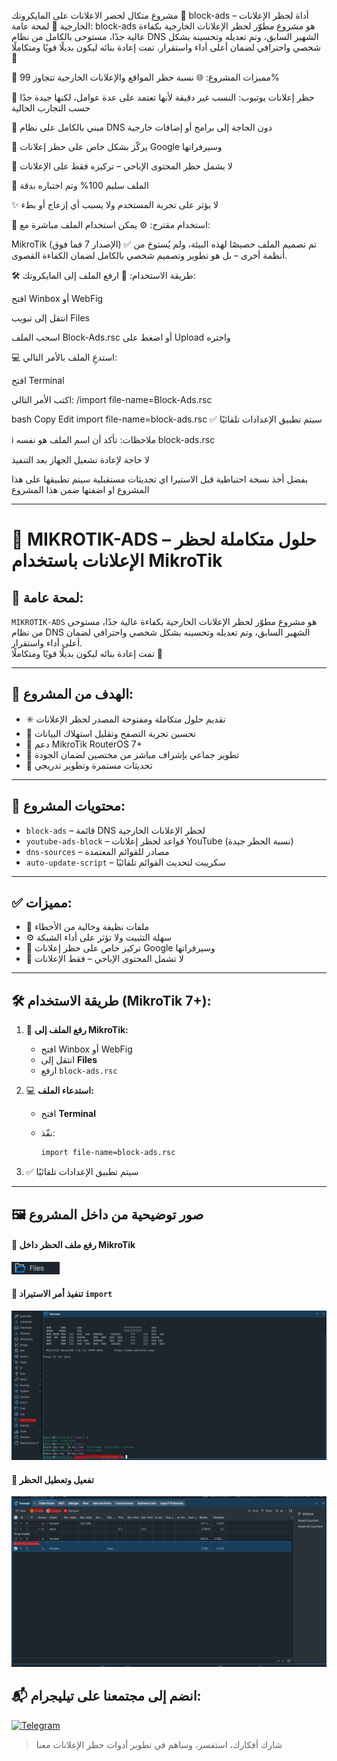 مشروع متكال لحضر الاعلانات على المايكروتك
🚫 block-ads – أداة لحظر الإعلانات الخارجية
🧠 لمحة عامة:
block-ads هو مشروع مطوّر لحظر الإعلانات الخارجية بكفاءة عالية جدًا، مستوحى بالكامل من نظام DNS الشهير السابق، وتم تعديله وتحسينه بشكل شخصي واحترافي لضمان أعلى أداء واستقرار.
تمت إعادة بنائه ليكون بديلًا قويًا ومتكاملًا 💪

🎯 مميزات المشروع:
🌐 نسبة حظر المواقع والإعلانات الخارجية تتجاوز 99%

🎥 حظر إعلانات يوتيوب: النسب غير دقيقة لأنها تعتمد على عدة عوامل، لكنها جيدة جدًا حسب التجارب الحالية

🧱 مبني بالكامل على نظام DNS دون الحاجة إلى برامج أو إضافات خارجية

🧼 يركّز بشكل خاص على حظر إعلانات Google وسيرفراتها

🔐 لا يشمل حظر المحتوى الإباحي – تركيزه فقط على الإعلانات

🧪 الملف سليم 100% وتم اختباره بدقة

✨ لا يؤثر على تجربة المستخدم ولا يسبب أي إزعاج أو بطء

📎 استخدام مقترح:
⚙️ يمكن استخدام الملف مباشرة مع:

MikroTik (الإصدار 7 فما فوق)
✅ تم تصميم الملف خصيصًا لهذه البيئة، ولم يُستوحَ من أنظمة أخرى – بل هو تطوير وتصميم شخصي بالكامل لضمان الكفاءة القصوى.


🛠️ طريقة الاستخدام:
🔼 ارفع الملف إلى المايكروتك:

افتح Winbox أو WebFig

انتقل إلى تبويب Files

اسحب الملف Block-Ads.rsc أو اضغط على Upload واختره

💻 استدعِ الملف بالأمر التالي:

افتح Terminal

اكتب الأمر التالي:
/import file-name=Block-Ads.rsc

bash
Copy
Edit
import file-name=block-ads.rsc
✅ سيتم تطبيق الإعدادات تلقائيًا

ℹ️ ملاحظات:
تأكد أن اسم الملف هو نفسه block-ads.rsc

لا حاجة لإعادة تشغيل الجهاز بعد التنفيذ

يفضل أخذ نسخة احتياطية قبل الاستيرا
اي تحديثات مستقبلية سيتم تطبيقها على هذا المشروع او اضفتها ضمن هذا المشروع

---

# 🚫 MIKROTIK-ADS – حلول متكاملة لحظر الإعلانات باستخدام MikroTik

## 🧠 لمحة عامة:
`MIKROTIK-ADS` هو مشروع مطوّر لحظر الإعلانات الخارجية بكفاءة عالية جدًا، مستوحى من نظام DNS الشهير السابق، وتم تعديله وتحسينه بشكل شخصي واحترافي لضمان أعلى أداء واستقرار.  
تمت إعادة بنائه ليكون بديلًا قويًا ومتكاملًا 💪

---

## 🎯 الهدف من المشروع:

- ✳️ تقديم حلول متكاملة ومفتوحة المصدر لحظر الإعلانات
- 📡 تحسين تجربة التصفح وتقليل استهلاك البيانات
- 🧱 دعم MikroTik RouterOS 7+
- 🤝 تطوير جماعي بإشراف مباشر من مختصين لضمان الجودة
- 🔧 تحديثات مستمرة وتطوير تدريجي

---

## 📂 محتويات المشروع:

- `block-ads` – قائمة DNS لحظر الإعلانات الخارجية
- `youtube-ads-block` – قواعد لحظر إعلانات YouTube (نسبة الحظر جيدة)
- `dns-sources` – مصادر للقوائم المعتمدة
- `auto-update-script` – سكريبت لتحديث القوائم تلقائيًا

---

## ✅ مميزات:

- 🔐 ملفات نظيفة وخالية من الأخطاء
- ⚙️ سهلة التثبيت ولا تؤثر على أداء الشبكة
- 🧼 تركيز خاص على حظر إعلانات Google وسيرفراتها
- 📄 لا تشمل المحتوى الإباحي – فقط الإعلانات

---

## 🛠️ طريقة الاستخدام (MikroTik 7+):

1. 🔼 **رفع الملف إلى MikroTik:**
   - افتح Winbox أو WebFig
   - انتقل إلى **Files**
   - ارفع `block-ads.rsc`

2. 💻 **استدعاء الملف:**
   - افتح **Terminal**
   - نفّذ:

     ```bash
     import file-name=block-ads.rsc
     ```

3. ✅ سيتم تطبيق الإعدادات تلقائيًا

---

## 🖼️ صور توضيحية من داخل المشروع


#### 🔹 رفع ملف الحظر داخل MikroTik
![رفع الملف](images/upload.png)


#### 🔹 تنفيذ أمر الاستيراد `import`
![استدعاء import](images/upload3.png)


#### 🔹 تفعيل وتعطيل الحظر
![تفعيل وتعطيل الحظر](images/eneble-disable.png)

## 📬 انضم إلى مجتمعنا على تيليجرام:

[![Telegram](https://img.shields.io/badge/Telegram-Group-blue?style=flat&logo=telegram)](https://t.me/star1ink_1raq)

> شارك أفكارك، استفسر، وساهم في تطوير أدوات حظر الإعلانات معنا

